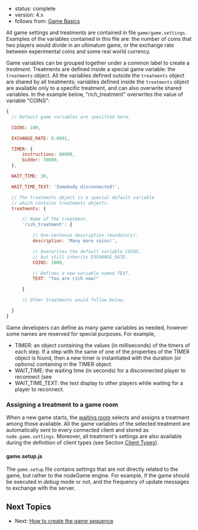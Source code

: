 - status: complete
- version: 4.x
- follows from: [Game Basics](Game-Basics-v4)

All game settings and treatments are contained in file
`game/game.settings`. Examples of the variables contained in this file
are: the number of coins that two players would divide in an ultimatum
game, or the exchange rate between experimental coins and some real
world currency.

Game variables can be grouped together under a common label to create
a _treatment_. Treatments are defined inside a special game variable:
the `treatments` object. All the variables defined outside the
`treatments` object are shared by all treatments; variables defined
inside the `treatments` object are available only to a specific
treatment, and can also overwrite shared variables. In the example
below, "rich_treatment" overwrites the value of variable "COINS":

```javascript
{
  // Default game variables are specified here.

  COINS: 100,

  EXCHANGE_RATE: 0.0001,

  TIMER: {
      instructions: 60000,
      bidder: 30000,
  },

  WAIT_TIME: 30,

  WAIT_TIME_TEXT: 'Somebody disconnected!',

  // The treatments object is a special default variable
  // which contains treatments objects.
  treatments: {

      // Name of the treatment.
      'rich_treatment': {

          // One-sentence description (mandatory).
          description: 'Many more coins!',

          // Overwrites the default variable COINS,
          // but still inherits EXCHANGE_RATE.
          COINS: 1000,

          // Defines a new variable named TEXT.
          TEXT: "You are rich now!"

      }

      // Other treatments would follow below.

  }
}
```

Game developers can define as many game variables as needed, however
some names are reserved for special purposes. For example,

 * TIMER: an object containing the values (in milliseconds) of the
   timers of each step. If a step with the same of one of the
   properties of the TIMER object is found, then a new timer is
   instantiated with the duration (or options) containing in the TIMER
   object.     
 * WAIT\_TIME: the waiting time (in seconds) for a disconnected player
   to reconnect (see 
 * WAIT\_TIME\_TEXT: the text display to other players while waiting
   for a player to reconnect.

### Assigning a treatment to a game room

When a new game starts, the [waiting room](Waiting-Room-v4) selects
and assigns a treatment among those available. All the game variables
of the selected treatment are automatically sent to every connected
client and stored as `node.game.settings`. Moreover, all treatment's
settings are also available during the definition of client types (see
Section [Client Types](Client-Types-v4)).

#### game.setup.js

The `game.setup` file contains settings that are not directly related
to the game, but rather to the nodeGame engine. For example, if the
game should be executed in _debug_ mode or not, and the frequency of
update messages to exchange with the server.

    
## Next Topics

* Next: [How to create the game sequence](Game-Sequence-v4)
